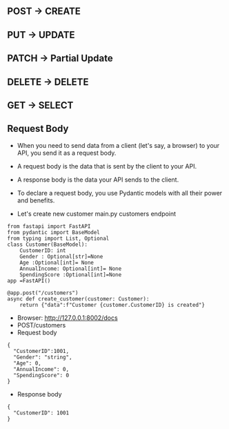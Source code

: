 ## POST -> CREATE

## PUT -> UPDATE

## PATCH -> Partial Update

## DELETE -> DELETE

## GET -> SELECT

## Request Body
- When you need to send data from a client (let's say, a browser) to your API, you send it as a request body.

- A request body is the data that is sent by the client to your API. 
- A response body is the data your API sends to the client.

- To declare a request body, you use Pydantic models with all their power and benefits.

- Let's create new customer
main.py customers endpoint
```
from fastapi import FastAPI
from pydantic import BaseModel
from typing import List, Optional
class Customer(BaseModel):
    CustomerID: int
    Gender : Optional[str]=None
    Age :Optional[int]= None
    AnnualIncome: Optional[int]= None
    SpendingScore :Optional[int]=None
app =FastAPI()

@app.post("/customers")
async def create_customer(customer: Customer):
    return {"data":f"Customer {customer.CustomerID} is created"}
```
- Browser: http://127.0.0.1:8002/docs
- POST/customers
- Request body
```
{
  "CustomerID":1001,
  "Gender": "string",
  "Age": 0,
  "AnnualIncome": 0,
  "SpendingScore": 0
}
```

- Response body
```
{
  "CustomerID": 1001
}
```

